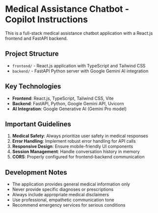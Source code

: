 <!-- Use this file to provide workspace-specific custom instructions to Copilot. For more details, visit https://code.visualstudio.com/docs/copilot/copilot-customization#_use-a-githubcopilotinstructionsmd-file -->

# Medical Assistance Chatbot - Copilot Instructions

This is a full-stack medical assistance chatbot application with a React.js frontend and FastAPI backend.

## Project Structure
- `frontend/` - React.js application with TypeScript and Tailwind CSS
- `backend/` - FastAPI Python server with Google Gemini AI integration

## Key Technologies
- **Frontend**: React.js, TypeScript, Tailwind CSS, Vite
- **Backend**: FastAPI, Python, Google Gemini API, Uvicorn
- **AI Integration**: Google Generative AI (Gemini Pro model)

## Important Guidelines
1. **Medical Safety**: Always prioritize user safety in medical responses
2. **Error Handling**: Implement robust error handling for API calls
3. **Responsive Design**: Ensure mobile-friendly UI components
4. **Session Management**: Handle conversation history in memory
5. **CORS**: Properly configured for frontend-backend communication

## Development Notes
- The application provides general medical information only
- Never provide specific diagnoses or prescriptions
- Always include appropriate medical disclaimers
- Use professional, empathetic communication tone
- Recommend emergency services for serious conditions
